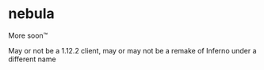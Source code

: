 # nebula
More soon:tm:

May or not be a 1.12.2 client, may or may not be a remake of Inferno under a different name
